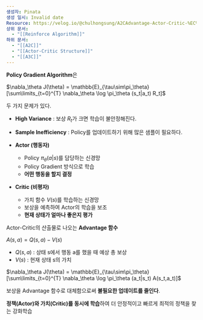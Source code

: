 ```yaml
---
생성자: Pinata
생성 일시: Invalid date
Resource: https://velog.io/@chulhongsung/A2CAdvantage-Actor-Critic-%EC%95%8C%EA%B3%A0%EB%A6%AC%EC%A6%98
상위 문서:
  - "[[Reinforce Algorithm]]"
하위 문서:
  - "[[A2C]]"
  - "[[Actor-Critic Structure]]"
  - "[[A3C]]"
---
```

**Policy Gradient Algorithm**은

$\nabla_\theta J(\theta) = \mathbb{E}_{\tau\sim\pi_\theta} [\sum\limits_{t=0}^{T} \nabla_\theta \log \pi_\theta (s_t|a_t) R_t]$

  

두 가지 문제가 있다.

- **High Variance** : 보상 $R_t$가 크면 학습이 불안정해진다.
- **Sample Inefficiency** : Policy를 업데이트하기 위해 많은 샘플이 필요하다.

  

- **Actor (행동자)**
    - Policy $\pi_\theta(a|s)$를 담당하는 신경망
    - Policy Gradient 방식으로 학습
    - **어떤 행동을 할지 결정**

  

- **Critic (비평자)**
    - 가치 함수 $V(s)$를 학습하는 신경망
    - 보상을 예측하여 Actor의 학습을 보조
    - **현재 상태가 얼마나 좋은지 평가**

  

Actor-Critic의 산출물로 나오는 **Advantage 함수**

$A(s,a) = Q(s,a) - V(s)$

- $Q(s,a)$ : 상태 s에서 행동 a를 했을 때 예상 총 보상
- $V(s)$ : 현재 상태 s의 가치

  

$\nabla_\theta J(\theta) = \mathbb{E}_{\tau\sim\pi_\theta} [\sum\limits_{t=0}^{T} \nabla_\theta \log \pi_\theta (a_t|s_t) A(s_t,a_t)]$

보상을 Advantage 함수로 대체함으로써 **불필요한 업데이트를 줄인다**.

**정책(Actor)와 가치(Critic)를 동시에 학습**하여 더 안정적이고 빠르게 최적의 정책을 찾는 강화학습